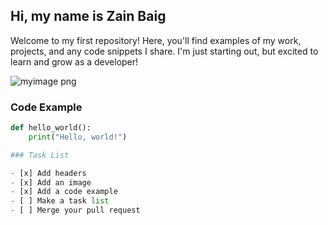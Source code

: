 ## Hi, my name is Zain Baig

Welcome to my first repository! Here, you'll find examples of my work, projects, and any code snippets I share. I'm just starting out, but excited to learn and grow as a developer!


![myimage png](https://github.com/user-attachments/assets/03b1ebdf-2438-44a5-b18f-830709414489)


### Code Example

```python
def hello_world():
    print("Hello, world!")

### Task List

- [x] Add headers
- [x] Add an image
- [x] Add a code example
- [ ] Make a task list
- [ ] Merge your pull request

